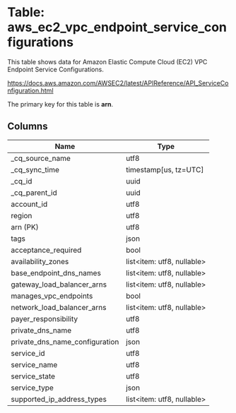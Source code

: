 # Table: aws_ec2_vpc_endpoint_service_configurations

This table shows data for Amazon Elastic Compute Cloud (EC2) VPC Endpoint Service Configurations.

https://docs.aws.amazon.com/AWSEC2/latest/APIReference/API_ServiceConfiguration.html

The primary key for this table is **arn**.

## Columns

| Name          | Type          |
| ------------- | ------------- |
|_cq_source_name|utf8|
|_cq_sync_time|timestamp[us, tz=UTC]|
|_cq_id|uuid|
|_cq_parent_id|uuid|
|account_id|utf8|
|region|utf8|
|arn (PK)|utf8|
|tags|json|
|acceptance_required|bool|
|availability_zones|list<item: utf8, nullable>|
|base_endpoint_dns_names|list<item: utf8, nullable>|
|gateway_load_balancer_arns|list<item: utf8, nullable>|
|manages_vpc_endpoints|bool|
|network_load_balancer_arns|list<item: utf8, nullable>|
|payer_responsibility|utf8|
|private_dns_name|utf8|
|private_dns_name_configuration|json|
|service_id|utf8|
|service_name|utf8|
|service_state|utf8|
|service_type|json|
|supported_ip_address_types|list<item: utf8, nullable>|